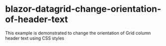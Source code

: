 # blazor-datagrid-change-orientation-of-header-text
This example is demonstrated to change the orientation of Grid column header text using CSS styles
